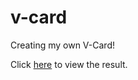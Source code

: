 # v-card

Creating my own V-Card!

Click [here](https://caroline1123.github.io/v-card/) to view the result.
